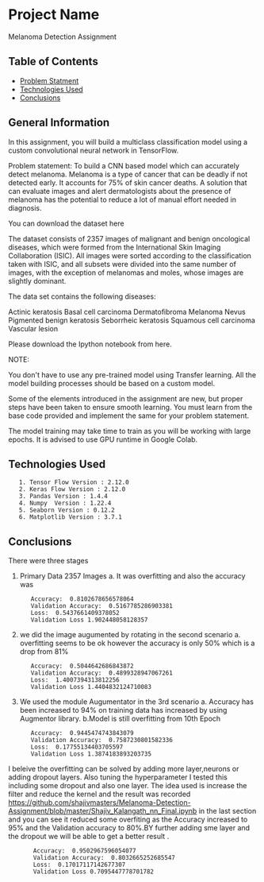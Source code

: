 # Project Name
Melanoma Detection Assignment


## Table of Contents
* [Problem Statment ](#problem-statment)
* [Technologies Used](#technologies-used)
* [Conclusions](#conclusions)

<!-- You can include any other section that is pertinent to your problem -->

## General Information
In this assignment, you will build a multiclass classification model using a custom convolutional neural network in TensorFlow. 

 

Problem statement: To build a CNN based model which can accurately detect melanoma. Melanoma is a type of cancer that can be deadly if not detected early. It accounts for 75% of skin cancer deaths. A solution that can evaluate images and alert dermatologists about the presence of melanoma has the potential to reduce a lot of manual effort needed in diagnosis.


You can download the dataset here


The dataset consists of 2357 images of malignant and benign oncological diseases, which were formed from the International Skin Imaging Collaboration (ISIC). All images were sorted according to the classification taken with ISIC, and all subsets were divided into the same number of images, with the exception of melanomas and moles, whose images are slightly dominant.


The data set contains the following diseases:

Actinic keratosis
Basal cell carcinoma
Dermatofibroma
Melanoma
Nevus
Pigmented benign keratosis
Seborrheic keratosis
Squamous cell carcinoma
Vascular lesion
 
Please download the Ipython notebook from here.

 

NOTE:

You don't have to use any pre-trained model using Transfer learning. All the model building processes should be based on a custom model.

Some of the elements introduced in the assignment are new, but proper steps have been taken to ensure smooth learning. You must learn from the base code provided and implement the same for your problem statement.

The model training may take time to train as you will be working with large epochs. It is advised to use GPU runtime in Google Colab.
 


## Technologies Used
       1. Tensor Flow Version : 2.12.0
       2. Keras Flow Version : 2.12.0
       3. Pandas Version : 1.4.4
       4. Numpy  Version : 1.22.4
       5. Seaborn Version : 0.12.2
       6. Matplotlib Version : 3.7.1
       
<!-- You don't have to answer all the questions - just the ones relevant to your project. -->

## Conclusions
There were three stages 

1. Primary Data  2357 Images 
       a. It was overfitting and also the accuracy was 
       
          Accuracy:  0.8102678656578064
          Validation Accuracy:  0.5167785286903381
          Loss:  0.5437661409378052
          Validation Loss 1.902448058128357
          
  2. we did the image augumented by rotating in the second scenario 
        a. overfitting seems to be ok however the accuracy is only 50% which is a drop from 81%
        
    
            Accuracy:  0.5044642686843872
            Validation Accuracy:  0.4899328947067261
            Loss:  1.4007394313812256
            Validation Loss 1.4404832124710083
        
   3. We used the module Augumentator in the 3rd scenario 
        a. Accuracy has been increased to 94% on training data has increased by using Augmentor library.
        b.Model is still overfitting from 10th Epoch


             Accuracy:  0.9445474743843079
             Validation Accuracy:  0.7587230801582336
             Loss:  0.17755134403705597
             Validation Loss 1.3874183893203735
        
I beleive the overfitting can be solved by adding more layer,neurons or adding dropout layers. Also tuning the hyperparameter
I tested this including some dropout and also one layer. The idea used is increase the filter and reduce the kernel and the result was recorded https://github.com/shajivmasters/Melanoma-Detection-Assignment/blob/master/Shajiv_Kalangath_nn_Final.ipynb  in the last section and you can see it reduced some overfiting as the Accuracy increased to 95% and the Validation accuracy to 80%.BY further adding sme layer and the dropout we will be able to get a better result . 


           Accuracy:  0.9502967596054077
           Validation Accuracy:  0.8032665252685547
           Loss:  0.17017117142677307
           Validation Loss 0.7095447778701782


<!-- You don't have to answer all the questions - just the ones relevant to your project. -->
